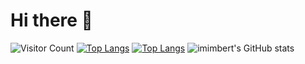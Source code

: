 # Hi there 👋
![Visitor Count](https://profile-counter.glitch.me/imimbert/count.svg)
[![Top Langs](https://github-readme-stats.vercel.app/api/top-langs/?username=imimbert)](https://github.com/imimbert/github-readme-stats)
[![Top Langs](https://github-readme-stats.vercel.app/api/top-langs/?username=imimbert&layout=compact)](https://github.com/imimbert/github-readme-stats)
![imimbert's GitHub stats](https://github-readme-stats.vercel.app/api?username=imimbert&show_icons=true&theme=tokyonight)
